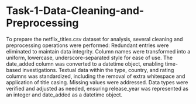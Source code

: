 # Task-1-Data-Cleaning-and-Preprocessing
To prepare the netflix_titles.csv dataset for analysis, several cleaning and preprocessing operations were performed:
Redundant entries were eliminated to maintain data integrity.
Column names were transformed into a uniform, lowercase, underscore-separated style for ease of use.
The date_added column was converted to a datetime object, enabling time-based investigations.
Textual data within the type, country, and rating columns was standardized, including the removal of extra whitespace and application of title casing.
Missing values were addressed.
Data types were verified and adjusted as needed, ensuring release_year was represented as an integer and date_added as a datetime object.
